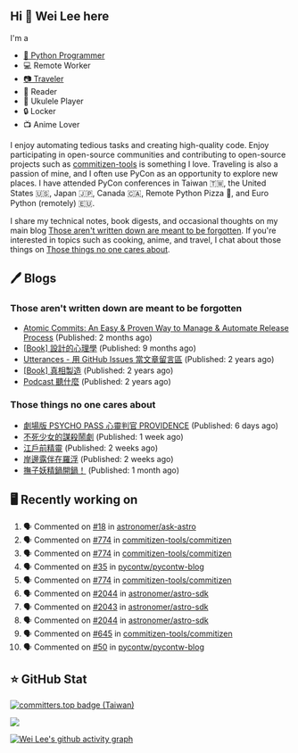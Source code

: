 ## Hi 👋 Wei Lee here

I'm a

* [🐍 Python Programmer](https://pycon-note.wei-lee.me/)
* 💻 Remote Worker
* [📷 Traveler](https://travlog.wei-lee.me/)
* 📖 Reader
* 🎵 Ukulele Player
* 🔒 Locker
* 📺 Anime Lover

I enjoy automating tedious tasks and creating high-quality code. Enjoy participating in open-source communities and contributing to open-source projects such as [commitizen-tools](https://github.com/commitizen-tools) is something I love. Traveling is also a passion of mine, and I often use PyCon as an opportunity to explore new places. I have attended PyCon conferences in Taiwan 🇹🇼, the United States 🇺🇸, Japan 🇯🇵, Canada 🇨🇦, Remote Python Pizza 🍕, and Euro Python (remotely) 🇪🇺.

I share my technical notes, book digests, and occasional thoughts on my main blog [Those aren't written down are meant to be forgotten](https://blog.wei-lee.me/). If you're interested in topics such as cooking, anime, and travel, I chat about those things on [Those things no one cares about](https://travlog.wei-lee.me/).

## 🖊️ Blogs

### Those aren't written down are meant to be forgotten

* [Atomic Commits: An Easy &amp; Proven Way to Manage &amp; Automate Release Process](https://blog.wei-lee.me/posts/tech/2023/08/atomic-commits-coscup-2023) (Published: 2 months ago)
* [[Book] 設計的心理學](https://blog.wei-lee.me/posts/book/2023/01/the-design-of-everyday-things) (Published: 9 months ago)
* [Utterances - 用 GitHub Issues 當文章留言區](https://blog.wei-lee.me/posts/tech/2022/02/use-github-issues-as-comment-system) (Published: 2 years ago)
* [[Book] 真相製造](https://blog.wei-lee.me/posts/book/2022/02/reality-is-business) (Published: 2 years ago)
* [Podcast 聽什麼](https://blog.wei-lee.me/posts/gossiping/2021/12/podcast-i-listen-to) (Published: 2 years ago)

### Those things no one cares about

* [劇場版 PSYCHO PASS 心靈判官 PROVIDENCE](https://travlog.wei-lee.me/posts/review/2023/10/psycho-pass-providence) (Published: 6 days ago)
* [不死少女的謀殺鬧劇](https://travlog.wei-lee.me/posts/review/2023/10/undead-girl-murder-farce) (Published: 1 week ago)
* [江戶前精靈](https://travlog.wei-lee.me/posts/review/2023/09/edomae-erufu) (Published: 2 weeks ago)
* [岸邊露伴在羅浮](https://travlog.wei-lee.me/posts/review/2023/09/rohan-at-the-louvre) (Published: 2 weeks ago)
* [撫子妖精鍋開鍋！](https://travlog.wei-lee.me/posts/cook/2023/08/season-nadeshiko-pot) (Published: 1 month ago)

## 🖥️ Recently working on

1. 🗣 Commented on [#18](https://github.com/astronomer/ask-astro/issues/18) in [astronomer/ask-astro](https://github.com/astronomer/ask-astro)
2. 🗣 Commented on [#774](https://github.com/commitizen-tools/commitizen/issues/774) in [commitizen-tools/commitizen](https://github.com/commitizen-tools/commitizen)
3. 🗣 Commented on [#774](https://github.com/commitizen-tools/commitizen/issues/774) in [commitizen-tools/commitizen](https://github.com/commitizen-tools/commitizen)
4. 🗣 Commented on [#35](https://github.com/pycontw/pycontw-blog/issues/35) in [pycontw/pycontw-blog](https://github.com/pycontw/pycontw-blog)
5. 🗣 Commented on [#774](https://github.com/commitizen-tools/commitizen/issues/774) in [commitizen-tools/commitizen](https://github.com/commitizen-tools/commitizen)
6. 🗣 Commented on [#2044](https://github.com/astronomer/astro-sdk/issues/2044) in [astronomer/astro-sdk](https://github.com/astronomer/astro-sdk)
7. 🗣 Commented on [#2043](https://github.com/astronomer/astro-sdk/issues/2043) in [astronomer/astro-sdk](https://github.com/astronomer/astro-sdk)
8. 🗣 Commented on [#2044](https://github.com/astronomer/astro-sdk/issues/2044) in [astronomer/astro-sdk](https://github.com/astronomer/astro-sdk)
9. 🗣 Commented on [#645](https://github.com/commitizen-tools/commitizen/issues/645) in [commitizen-tools/commitizen](https://github.com/commitizen-tools/commitizen)
10. 🗣 Commented on [#50](https://github.com/pycontw/pycontw-blog/issues/50) in [pycontw/pycontw-blog](https://github.com/pycontw/pycontw-blog)


## ⭐ GitHub Stat

[![committers.top badge (Taiwan)](https://user-badge.committers.top/taiwan_public/Lee-W.svg)](https://user-badge.committers.top/taiwan_public/Lee-W)

[![](https://github-readme-stats.vercel.app/api?username=Lee-W&show_icons=true&hide_title=true&cache_seconds=86400)](https://github.com/anuraghazra/github-readme-stats)

[![Wei Lee's github activity graph](https://github-readme-activity-graph.vercel.app/graph?username=Lee-W&theme=dracula)](https://github.com/ashutosh00710/github-readme-activity-graph)
